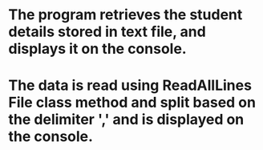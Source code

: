 # The program retrieves the student details stored in text file, and displays it on the console.
# The data is read using ReadAllLines File class method and split based on the delimiter ',' and is displayed on the console.
